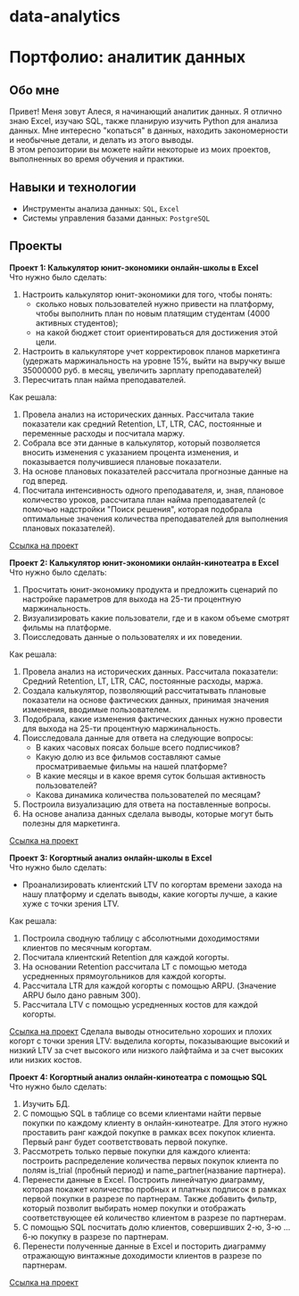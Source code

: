 # data-analytics
# Портфолио: аналитик данных
## Обо мне 
Привет! Меня зовут Алеся, я начинающий аналитик данных. Я отлично знаю Excel, изучаю SQL, также планирую изучить Python для анализа данных. Мне интересно "копаться" в данных, находить закономерности и необычные детали, и делать из этого выводы.  
В этом репозитории вы можете найти некоторые из моих проектов, выполненных во время обучения и практики.

## Навыки и технологии
- Инструменты анализа данных: `SQL`, `Excel`
- Системы управления базами данных: `PostgreSQL`

## Проекты  
**Проект 1: Калькулятор юнит-экономики онлайн-школы в Excel**  
Что нужно было сделать:  
1. Настроить калькулятор юнит-экономики для того, чтобы понять:
      - сколько новых пользователей нужно привести на платформу, чтобы выполнить план по новым платящим студентам (4000 активных студентов);
      - на какой бюджет стоит ориентироваться для достижения этой цели.
2. Настроить в калькуляторе учет корректировок планов маркетинга (удержать маржинальность на уровне 15%, выйти на выручку выше 35000000 руб. в месяц, увеличить зарплату преподавателей)
3. Пересчитать план найма преподавателей.

Как решала:
1. Провела анализ на исторических данных. Рассчитала такие показатели как средний Retention, LT, LTR, CAC, постоянные и переменные расходы и посчитала маржу. 
2. Собрала все эти данные в калькулятор, который позволяется вносить изменения с указанием процента изменения, и показывается получившиеся плановые показатели. 
3. На основе плановых показателей рассчитала прогнозные данные на год вперед. 
4. Посчитала интенсивность одного преподавателя, и, зная, плановое количество уроков, рассчитала план найма преподавателей (с помочью надстройки "Поиск решения", которая подобрала оптимальные значения количества преподавателей для выполнения плановых показателей).

<a href='https://drive.google.com/drive/folders/1z3NXE_KAtSYyZB0bNcO4yhCMxz-F1EvL?usp=sharing'>Ссылка на проект</a>

**Проект 2: Калькулятор юнит-экономики онлайн-кинотеатра в Excel**   
Что нужно было сделать:
1. Просчитать юнит-экономику продукта и предложить сценарий по настройке параметров для выхода на 25-ти процентную маржинальность.
2. Визуализировать какие пользователи, где и в каком объеме смотрят фильмы на платформе.
3. Поисследовать данные о пользователях и их поведении.

Как решала:
1. Провела анализ на исторических данных. Рассчитала показатели: Средний Retention, LT, LTR, CAC, постоянные расходы, маржа. 
2. Создала калькулятор, позволяющий рассчитатывать плановые показатели на основе фактических данных, принимая значения изменения, вводимые пользователем. 
3. Подобрала, какие изменения фактических данных нужно провести для выхода на 25-ти процентную маржинальность. 
4. Поисследовала данные для ответа на следующие вопросы:
      - В каких часовых поясах больше всего подписчиков?
      - Какую долю из все фильмов составляют самые просматриваемые фильмы на нашей платформе?
      - В какие месяцы и в какое время суток большая активность пользователей?
      - Какова динамика количества пользователей по месяцам?
5. Построила визуализацию для ответа на поставленные вопросы. 
6. На основе анализа данных сделала выводы, которые могут быть полезны для маркетинга. 

<a href='https://docs.google.com/spreadsheets/d/1NngTUXosOI6lMKoFzp6ch3b1qtET_HC9/edit?usp=sharing&ouid=112991897766436802885&rtpof=true&sd=true'>Ссылка на проект</a>

**Проект 3: Когортный анализ онлайн-школы в Excel**   
Что нужно было сделать:
- Проанализировать клиентский LTV по когортам времени захода на нашу платформу и сделать выводы, какие когорты лучше, а какие хуже с точки зрения LTV.

Как решала:
1. Построила сводную таблицу с абсолютными доходимостями клиентов по месячным когортам.
2. Посчитала клиентский Retention для каждой когорты.
3. На основании Retention рассчитала LT с помощью метода усредненных прямоугольников для каждой когорты.
4. Рассчитала LTR для каждой когорты с помощью ARPU. (Значение ARPU было дано равным 300).
5. Рассчитала LTV с помощью усредненных костов для каждой когорты.

<a href='https://docs.google.com/spreadsheets/d/1WZdloAULK5zgp3PA-KKAtzFdMS_8VJTe/edit?usp=drive_web&ouid=112991897766436802885&rtpof=true'>Ссылка на проект</a>
Сделала выводы относительно хороших и плохих когорт с точки зрения LTV: выделила когорты, показывающие высокий и низкий LTV  за счет высокого или низкого лайфтайма и за счет высоких или низких костов.

**Проект 4: Когортный анализ онлайн-кинотеатра с помощью SQL**    
Что нужно было сделать:
1. Изучить БД.
2. С помощью SQL в таблице со всеми клиентами найти первые покупки по каждому клиенту в онлайн-кинотеатре. Для этого нужно проставить ранг каждой покупке в рамках всех покупок клиента. Первый ранг будет соответствовать первой покупке. 
3. Рассмотреть только первые покупки для каждого клиента: построить распределение количества первых покупок клиента по полям is_trial (пробный период) и name_partner(название партнера).
4. Перенести данные в Excel. Построить линейчатую диаграмму, которая покажет количество пробных и платных подписок в рамках первой покупки в разрезе по партнерам. Также добавить фильтр, который позволит выбирать номер покупки и отображать соответствующее ей количество клиентом в разрезе по партнерам. 
5. С помощью SQL посчитать долю клиентов, совершивших 2-ю, 3-ю ... 6-ю покупку в разрезе по партнерам.  
6. Перенести полученные данные в Excel и посторить диаграмму отражающую винтажные доходимости клиентов в разрезе по партнерам. 

<a href='https://drive.google.com/drive/folders/1RH56D2Lzn4QDk4naym-IYYkXwBFylGIm?usp=sharing'>Ссылка на проект</a>



